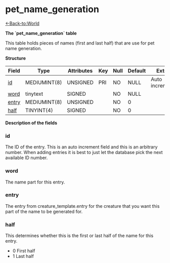 # pet\_name\_generation

[<-Back-to:World](database-world.md)

**The \`pet\_name\_generation\` table**

This table holds pieces of names (first and last half) that are use for pet name generation.

**Structure**

| Field      | Type         | Attributes | Key | Null | Default | Extra          | Comment |
|------------|--------------|------------|-----|------|---------|----------------|---------|
| [id][1]    | MEDIUMINT(8) | UNSIGNED   | PRI | NO   | NULL    | Auto increment |         |
| [word][2]  | tinytext     | SIGNED     |     | NO   | NULL    |                |         |
| [entry][3] | MEDIUMINT(8) | UNSIGNED   |     | NO   | 0       |                |         |
| [half][4]  | TINYINT(4)   | SIGNED     |     | NO   | 0       |                |         |

[1]: #id
[2]: #word
[3]: #entry
[4]: #half

**Description of the fields**

### id

The ID of the entry. This is an auto increment field and this is an arbitrary number. When adding entries it is best to just let the database pick the next available ID number.

### word

The name part for this entry.

### entry

The entry from creature\_template.entry for the creature that you want this part of the name to be generated for.

### half

This determines whether this is the first or last half of the name for this entry.

-   0 First half
-   1 Last half
